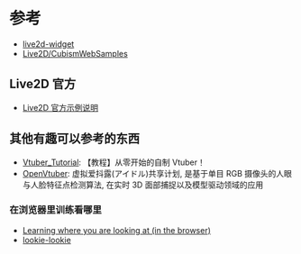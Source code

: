 # 参考

- [live2d-widget](https://github.com/stevenjoezhang/live2d-widget)
- [Live2D/CubismWebSamples](https://github.com/Live2D/CubismWebSamples.git)

## Live2D 官方

- [Live2D 官方示例说明](https://docs.live2d.com/cubism-sdk-tutorials/sample-build-web/)

## 其他有趣可以参考的东西

- [Vtuber_Tutorial](https://github.com/RimoChan/Vtuber_Tutorial): 【教程】从零开始的自制 Vtuber！
- [OpenVtuber](https://github.com/1996scarlet/OpenVtuber): 虚拟爱抖露(アイドル)共享计划, 是基于单目 RGB 摄像头的人眼与人脸特征点检测算法, 在实时 3D 面部捕捉以及模型驱动领域的应用

### 在浏览器里训练看哪里

- [Learning where you are looking at (in the browser)](https://cpury.github.io/learning-where-you-are-looking-at/)
- [lookie-lookie](https://github.com/cpury/lookie-lookie)
